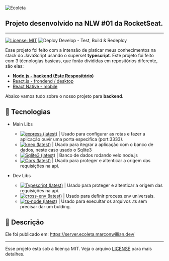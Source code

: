   ![Ecoleta][logo-image]

  ## Projeto desenvolvido na NLW #01 da RocketSeat.
  ---
  [![License: MIT][license-image]][license-link] ![Deploy Develop - Test, Build & Redeploy](https://github.com/marconwillian/Ecoleta/workflows/Deploy%20Develop%20-%20Test,%20Build%20&%20Redeploy/badge.svg?branch=develop)

  Esse projeto foi feito com a intensão de platicar meus conhecimentos na stack do JavaScript usando o superset **typescript**.
  Este projeto foi feito com 3 técnologias basicas, que forão divididas em repositórios diferente, são elas:
  - [**Node.js - backend (Este Respositório)**](#rocket-tecnologias)
  - [React.js - frondend / desktop][repo-frontend]
  - [React Native - mobile][repo-mobile]

  Abaixo vamos tudo sobre o nosso projeto para **backend**.

  ## :rocket: Tecnologias

  - Main Libs
    - [![express (latest)](https://img.shields.io/npm/v/express/latest?label=Express&style=flat-square)][npm-express] | Usado para configurar as rotas e fazer a aplicação ouvir uma porta especifica (port:3333).
    - [![knex (latest)](https://img.shields.io/npm/v/knex/latest?label=knex.js&style=flat-square)][npm-knex] | Usado para itegrar a aplicação com o banco de dados, neste caso usado o Sqlite3
    - [![Sqlite3 (latest)](https://img.shields.io/npm/v/sqlite3/latest?label=Sqlite3&style=flat-square)][npm-sqlite] | Banco de dados rodando velo node.js
    - [![Cors (latest)](https://img.shields.io/npm/v/cors/latest?label=Cors&style=flat-square)][npm-cors] | Usado para proteger e altenticar a origem das requisições na api.

  - Dev Libs
    - [![Typescript (latest)](https://img.shields.io/npm/v/typescript/latest?label=Typescript&style=flat-square)][npm-typescript] | Usado para proteger e altenticar a origem das requisições na api.
    - [![cross-env (latest)](https://img.shields.io/npm/v/cross-env/latest?label=Cross+Env&style=flat-square)][npm-cross-env] | Usado para definir process.env universais.
    - [![ts-node (latest)](https://img.shields.io/npm/v/ts-node/latest?label=ts+Node&style=flat-square)][npm-ts-node] | Usado para execultar os arquivos .ts sem precisar dar um bulding.
    

  ## :minidisc: Descrição
  Ele foi publicado em: https://server.ecoleta.marconwillian.dev/
  
  ****
  Esse projeto está sob a licença MIT. Veja o arquivo [LICENSE][license-link] para mais detalhes.


  <!-- Markdown link & img dfn's -->
  [logo-image]: https://user-images.githubusercontent.com/34342635/83749237-c663d700-a639-11ea-9ac8-64b25f99efb1.png
  [license-image]: https://img.shields.io/badge/License-MIT-yellow.svg
  [license-link]: https://github.com/marconwillian/Ecoleta_backend/blob/master/LICENSE
  [repo-backend]: /packages/server
  [repo-frontend]: /packages/client
  [repo-mobile]: /packages/mobile
  [npm-express]: https://www.npmjs.com/package/express
  [npm-typescript]: https://www.npmjs.com/package/celebrate
  [npm-knex]: https://www.npmjs.com/package/knex
  [npm-sqlite]: https://www.npmjs.com/package/sqlite3
  [npm-cors]: https://www.npmjs.com/package/cors
  [npm-cross-env]: https://www.npmjs.com/package/cross-env
  [npm-ts-node]: https://www.npmjs.com/package/ts-node